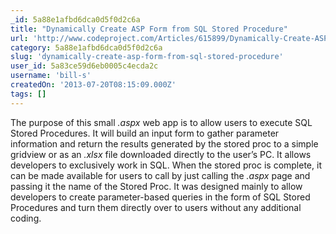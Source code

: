 ```yaml
---
_id: 5a88e1afbd6dca0d5f0d2c6a
title: "Dynamically Create ASP Form from SQL Stored Procedure"
url: 'http://www.codeproject.com/Articles/615899/Dynamically-Create-ASP-Form-from-SQL-Stored-Proced'
category: 5a88e1afbd6dca0d5f0d2c6a
slug: 'dynamically-create-asp-form-from-sql-stored-procedure'
user_id: 5a83ce59d6eb0005c4ecda2c
username: 'bill-s'
createdOn: '2013-07-20T08:15:09.000Z'
tags: []
---
```


The purpose of this small <em>.aspx</em> web app is to allow users to execute SQL Stored Procedures. It will build an input form to gather parameter information and return the results generated by the stored proc to a simple gridview or as an <em>.xlsx</em> file downloaded directly to the user’s PC. It allows developers to exclusively work in SQL. When the stored proc is complete, it can be made available for users to call by just calling the <em>.aspx</em> page and passing it the name of the Stored Proc. It was designed mainly to allow developers to create parameter-based queries in the form of SQL Stored Procedures and turn them directly over to users without any additional coding.
